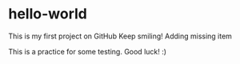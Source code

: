 # hello-world
This is my first project on GitHub
Keep smiling!
Adding missing item

This is a practice for some testing. Good luck! :) 
